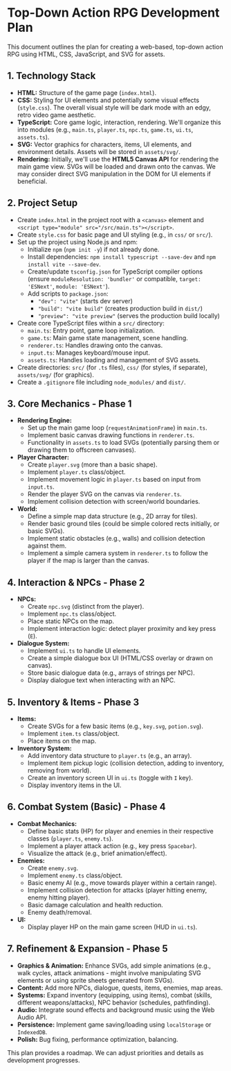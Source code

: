 # Top-Down Action RPG Development Plan

This document outlines the plan for creating a web-based, top-down action RPG using HTML, CSS, JavaScript, and SVG for assets.

## 1. Technology Stack

*   **HTML:** Structure of the game page (`index.html`).
*   **CSS:** Styling for UI elements and potentially some visual effects (`style.css`). The overall visual style will be dark mode with an edgy, retro video game aesthetic.
*   **TypeScript:** Core game logic, interaction, rendering. We'll organize this into modules (e.g., `main.ts`, `player.ts`, `npc.ts`, `game.ts`, `ui.ts`, `assets.ts`).
*   **SVG:** Vector graphics for characters, items, UI elements, and environment details. Assets will be stored in `assets/svg/`.
*   **Rendering:** Initially, we'll use the **HTML5 Canvas API** for rendering the main game view. SVGs will be loaded and drawn onto the canvas. We may consider direct SVG manipulation in the DOM for UI elements if beneficial.

## 2. Project Setup

*   Create `index.html` in the project root with a `<canvas>` element and `<script type="module" src="/src/main.ts"></script>`.
*   Create `style.css` for basic page and UI styling (e.g., in `css/` or `src/`).
*   Set up the project using Node.js and npm:
    *   Initialize `npm` (`npm init -y`) if not already done.
    *   Install dependencies: `npm install typescript --save-dev` and `npm install vite --save-dev`.
    *   Create/update `tsconfig.json` for TypeScript compiler options (ensure `moduleResolution: 'bundler'` or compatible, `target: 'ESNext'`, `module: 'ESNext'`).
    *   Add scripts to `package.json`:
        *   `"dev": "vite"` (starts dev server)
        *   `"build": "vite build"` (creates production build in `dist/`)
        *   `"preview": "vite preview"` (serves the production build locally)
*   Create core TypeScript files within a `src/` directory:
    *   `main.ts`: Entry point, game loop initialization.
    *   `game.ts`: Main game state management, scene handling.
    *   `renderer.ts`: Handles drawing onto the canvas.
    *   `input.ts`: Manages keyboard/mouse input.
    *   `assets.ts`: Handles loading and management of SVG assets.
*   Create directories: `src/` (for `.ts` files), `css/` (for styles, if separate), `assets/svg/` (for graphics).
*   Create a `.gitignore` file including `node_modules/` and `dist/`.

## 3. Core Mechanics - Phase 1

*   **Rendering Engine:**
    *   Set up the main game loop (`requestAnimationFrame`) in `main.ts`.
    *   Implement basic canvas drawing functions in `renderer.ts`.
    *   Functionality in `assets.ts` to load SVGs (potentially parsing them or drawing them to offscreen canvases).
*   **Player Character:**
    *   Create `player.svg` (more than a basic shape).
    *   Implement `player.ts` class/object.
    *   Implement movement logic in `player.ts` based on input from `input.ts`.
    *   Render the player SVG on the canvas via `renderer.ts`.
    *   Implement collision detection with screen/world boundaries.
*   **World:**
    *   Define a simple map data structure (e.g., 2D array for tiles).
    *   Render basic ground tiles (could be simple colored rects initially, or basic SVGs).
    *   Implement static obstacles (e.g., walls) and collision detection against them.
    *   Implement a simple camera system in `renderer.ts` to follow the player if the map is larger than the canvas.

## 4. Interaction & NPCs - Phase 2

*   **NPCs:**
    *   Create `npc.svg` (distinct from the player).
    *   Implement `npc.ts` class/object.
    *   Place static NPCs on the map.
    *   Implement interaction logic: detect player proximity and key press (`E`).
*   **Dialogue System:**
    *   Implement `ui.ts` to handle UI elements.
    *   Create a simple dialogue box UI (HTML/CSS overlay or drawn on canvas).
    *   Store basic dialogue data (e.g., arrays of strings per NPC).
    *   Display dialogue text when interacting with an NPC.

## 5. Inventory & Items - Phase 3

*   **Items:**
    *   Create SVGs for a few basic items (e.g., `key.svg`, `potion.svg`).
    *   Implement `item.ts` class/object.
    *   Place items on the map.
*   **Inventory System:**
    *   Add inventory data structure to `player.ts` (e.g., an array).
    *   Implement item pickup logic (collision detection, adding to inventory, removing from world).
    *   Create an inventory screen UI in `ui.ts` (toggle with `I` key).
    *   Display inventory items in the UI.

## 6. Combat System (Basic) - Phase 4

*   **Combat Mechanics:**
    *   Define basic stats (HP) for player and enemies in their respective classes (`player.ts`, `enemy.ts`).
    *   Implement a player attack action (e.g., key press `Spacebar`).
    *   Visualize the attack (e.g., brief animation/effect).
*   **Enemies:**
    *   Create `enemy.svg`.
    *   Implement `enemy.ts` class/object.
    *   Basic enemy AI (e.g., move towards player within a certain range).
    *   Implement collision detection for attacks (player hitting enemy, enemy hitting player).
    *   Basic damage calculation and health reduction.
    *   Enemy death/removal.
*   **UI:**
    *   Display player HP on the main game screen (HUD in `ui.ts`).

## 7. Refinement & Expansion - Phase 5

*   **Graphics & Animation:** Enhance SVGs, add simple animations (e.g., walk cycles, attack animations - might involve manipulating SVG elements or using sprite sheets generated from SVGs).
*   **Content:** Add more NPCs, dialogue, quests, items, enemies, map areas.
*   **Systems:** Expand inventory (equipping, using items), combat (skills, different weapons/attacks), NPC behavior (schedules, pathfinding).
*   **Audio:** Integrate sound effects and background music using the Web Audio API.
*   **Persistence:** Implement game saving/loading using `localStorage` or `IndexedDB`.
*   **Polish:** Bug fixing, performance optimization, balancing.

This plan provides a roadmap. We can adjust priorities and details as development progresses. 